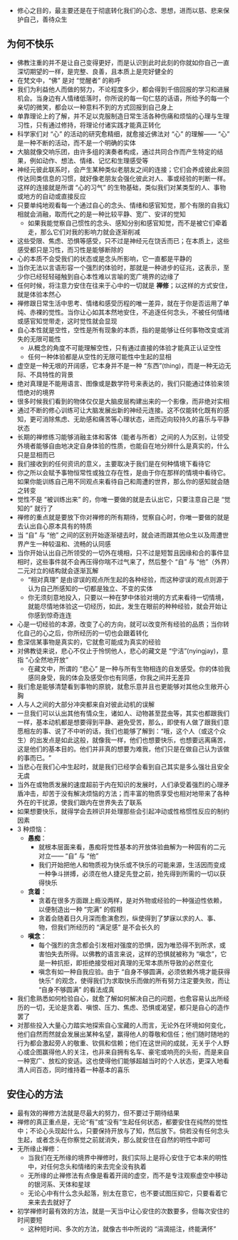 - 修心之目的，最主要还是在于彻底转化我们的心念、思想，进而以慈、悲来保护自己，善待众生

## 为何不快乐

- 佛教注重的并不是让自己变得更好，而是认识到此时此刻的你就如你自己一直深切期望的一样，是完整、良善，且本质上是完好健全的
- 在梵文中，​“佛” 是对 “觉醒者” 的称呼
- 我们为利益他人而做的努力，不论程度多少，都会得到千倍回报的学习和进展机会。当身边有人情绪低落时，你所说的每一句仁慈的话语，所给予的每一个亲切的微笑，都会以一种意料不到的方式回报到自己身上
- 单靠理论上的了解，并不足以克服制造日常生活各种伤痛和烦恼的心理与生理习性，只有通过修持，将理论付诸实践才能真正转化
- 科学家们对 “心” 的活动的研究愈精细，就愈接近佛法对 “心” 的理解—— “心” 是一种不断的活动，而不是一个明确的实体
- 大脑就像交响乐团，由许多组的演奏者构成，通过共同合作而产生特定的结果，例如动作、想法、情绪、记忆和生理感受等
- 神经元彼此联系时，会产生某种类似老朋友之间的连接；它们会养成彼此来回传达同类信息的习惯，就好像老朋友会强化彼此对人、事或经验的判断一样。这样的连接就是所谓 “心的习气” 的生物基础，类似我们对某类型的人、事物或地方的自动或直接反应
- 只要单纯地观看每一个通过自心的念头、情绪和感官知觉，那个有限的自我幻相就会消融，取而代之的是一种比较平静、宽广、安详的觉知
  - 如果我能觉察自己惯性的念头、感知分别和感官知觉，而不是被它们牵着走，那么它们对我的影响力就会逐渐削减
- 这些受限、焦虑、恐惧等感受，只不过是神经元在饶舌而已；在本质上，这些感受都只是习性，而习性是能够断除的
- 心的本质不会受我们的状态或是念头所影响，它一直都是平静的
- 当你无法以言语形容一个强烈的体验时，那就是一种进步的征兆，这表示，至少你已经轻轻碰触到自心本性难以言喻的宽广境界的边缘了
- 任何时候，将注意力安住在往来于心中的一切就是 **禅修**；以这样的方式安住，就是体验本然心
- 禅修跟日常生活中思考、情绪和感受历程的唯一差异，就在于你是否运用了单纯、赤裸的觉性。当你让心如其本然地安住，不追逐任何念头，不被任何情绪或感官知觉带走，这时觉性就会显现
- 自心本性就是空性，空性是所有现象的本质，指的是能够让任何事物改变或消失的无限可能性
  - 从概念的角度不可能理解空性，只有通过直接的体验才能真正认证空性
  - 任何一种体验都是从空性的无限可能性中生起的显相
- 虚空是一种无垠的开阔感，它本身并不是一种 “东西”(thing)，而是一种无边无际、不具特性的背景
- 绝对真理是不能用语言、图像或是数学符号来表达的，我们只能通过体验来领悟绝对的境界
- 很多时候我们看到的物体仅仅是大脑皮层构建出来的一个影像，而非绝对实相
- 通过不断的修心训练可让大脑发展出新的神经元连接。这不仅能转化既有的感知，更可消除焦虑、无助感和痛苦等心理状态，进而迈向较持久的喜乐与平静状态
- 长期的禅修练习能够消融主体和客体（能者与所者）之间的人为区别，让领受外境者能够自由地决定自身体验的性质，也能自在地分辨什么是真实的，什么只是显相而已
- 我们接收到的任何资讯的意义，主要取决于我们是在何种情境下看待它
- 你之所以会赋予事物恒常性或独立存在性，是由于你在那样的情境中看待它。如果你能训练自己用不同观点来看待自己和周遭的世界，那么你的感知就会随之转变
- 觉性不是 “被训练出来” 的，你唯一要做的就是去认出它，只要注意自己是 “觉知的” 就行了
- 禅修的重点就是要放下你对禅修的所有期待，觉察自心时，你唯一要做的就是去认出自心原本具有的特质
- 当 “自” 与 “他” 之间的区别开始逐渐褪去时，就会进而跟其他众生以及周遭世界产生一种较温和、流畅的认同感
- 当你开始认出自己所领受的一切外在境相，只不过是短暂且因缘和合的事件显相时，这些事件就不会再压得你喘不过气来了，然后整个 “自” 与 “他”​（外界）二元对立的结构就会逐渐瓦解
  - “相对真理” 是由谬误的观点所生起的各种经验，而这种谬误的观点则源于认为自己所感知的一切都是独立、不变的实体
  - 你无须刻意地投入，只要以一种在梦中体验对境的方式来看待一切情境，就能尽情地体验这一切经历，如此，发生在眼前的种种经验，就会开始让你感到惊奇连连
- 心是一切经验的本源，改变了心的方向，就可以改变所有经验的品质；当你转化自己的心之后，你所经历的一切也会跟着转化
- 愈深信某事物是真实的，它就愈可能成为真实的经验
- 对佛教徒来说，悲心不仅止于怜悯他人，悲心的藏文是 “宁洁”(nyingjay)，意指 “心全然地开放”​
  - 在藏文中，所谓的 “悲心” 是一种与所有生物相连的自发感受。你的体验我感同身受，我的体会及感受你也有同感，你我之间并无差异
- 我们愈是能够清楚看到事物的原貌，就愈乐意并且也更能够对其他众生敞开心胸
- 人与人之间的大部分冲突都来自对彼此动机的误解
- 一旦我们可以认出其他有情众生，诸如人、动物甚至昆虫等，其实也都跟我们一样，基本动机都是想要得到平静、避免受苦，那么，即使有人做了跟我们意愿相左的事、说了不中听的话，我们也能够了解到：​“哦，这个人（或这个众生）的出发点是如此这般，就像我一样，他们也想要快乐，也想要远离痛苦，这是他们的基本目的。他们并非真的想要为难我，他们只是在做自己认为该做的事而已。​”
- 当悲心在我们心中生起时，就是我们已经学会看到自己其实是多么强壮且安全无虞
- 当外在或物质发展的速度超前于内在知识的发展时，人们承受着强烈的心理矛盾冲击，却苦于没有解决烦恼的方法；而丰富的物质享受也相对地带来了各种外在的干扰源，使我们跟内在世界失去了联系
- 如果想要快乐，就得学会去辨识并处理那些会引起冲动或性格惯性反应的制约因素
- 3 种烦恼：
  - **愚痴**：
    - 就根本层面来看，愚痴将觉性基本的开放体验曲解为一种固有的二元对立—— “自” 与 “他”​
    - 我们开始把他人和物质视为快乐或不快乐的可能来源，生活因而变成一种争斗拼搏，必须在他人捷足先登之前，抢先得到所需的一切以获得快乐
  - **贪着**：
    - 贪着在很多方面跟上瘾没两样，是对外物或经验的一种强迫性依赖，以便制造出一种 “完满” 的假相
    - 贪着会随着日久月深而愈演愈烈，纵使得到了梦寐以求的人、事、物，但我们所经历的 “满足感” 是不会长久的
  - **嗔念**：
    - 每个强烈的贪念都会引发相对强度的恐惧，因为唯恐得不到所求，或害怕失去所得。以佛教的语言来说，这样的恐惧就被称为 “嗔念”​，它是一种抗拒，即拒绝接受相对真理的无常本质所导致的必然变化
    - 嗔念有如一种自我应验。由于 “自身不够圆满，必须依赖外境才能获得快乐” 的观念，使得我们为求取快乐而做的所有努力注定要失败，而让 “自身不够圆满” 的看法成真
- 我们愈熟悉如何检验自心，就愈了解如何解决自己的问题，也愈容易认出所经历的一切，无论是贪着、嗔恨、压力、焦虑、恐惧或渴望，都只是自心的造作罢了
- 对那些投入大量心力踏实地探索自心宝藏的人而言，无论外在环境如何变化，他们自然而然就会发展出某种名望，赢得他人的尊敬和信任；他们随时随地的行为都会激起旁人的敬重、钦佩和信赖；他们在这世间的成就，无关乎个人野心或企图赢得他人的关注，也非来自拥有名车、豪宅或响亮的头衔，而是来自一种宽广、放松的安适。这也使得他们能够超越当时的个人状态，更深入地看清人间百态，同时维持着一种基本的喜乐

## 安住心的方法

- 最有效的禅修方法就是尽最大的努力，但不要过于期待结果
- 禅修的真正重点是，无论“有”或“没有”生起任何状态，都要安住在纯然的觉性中；不论心头现起什么，只要保持开放与了知，然后放下。倘若没有任何念头生起，或者念头在你察觉之前就消失，那么就安住在自然的明性中即可
- 无所缘止禅修：
  - 当我们在无所缘的境界中禅修时，我们实际上是将心安住于它本来的明性中，对任何念头和情绪的来去完全没有执着
  - 无所缘的止禅修法有点像是看着开阔的虚空，而不是专注观察虚空中移动的银河系、天体和星球
  - 无论心中有什么念头起落，别太在意它，也不要试图压抑它，只要看着它来来去去就好了
- 初学禅修时最有效的方法，就是一天当中让心安住的次数要多，但每次安住的时间要短
  - 这种短时间、多次的方法，就像古书中所说的 “涓滴挹注，终能满怀”​
